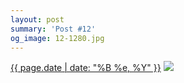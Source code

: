 ```yaml
---
layout: post
summary: 'Post #12'
og_image: 12-1280.jpg
---
```


<p>
  <time><a href="/12">{{ page.date | date: "%B %e, %Y" }}</a></time>
  <a href="/12"><img src="{{ site.assets_url }}/12-640.jpg" srcset="{{ site.assets_url }}/12-1280.jpg 1280w, {{ site.assets_url }}/12-960.jpg 960w, {{ site.assets_url }}/12-640.jpg 640w, {{ site.assets_url }}/12-320.jpg 320w" sizes="(min-width: 700px) 50vw, calc(100vw - 2rem)" /></a>
</p>
